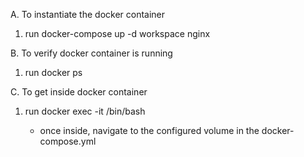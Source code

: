 A. To instantiate the docker container
 1. run docker-compose up -d workspace nginx

B. To verify docker container is running
 1. run docker ps

C. To get inside docker container
 1. run docker exec -it <dockerhash> /bin/bash
    * once inside, navigate to the configured volume in the docker-compose.yml  

